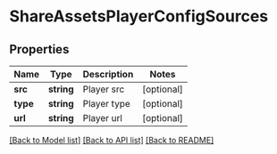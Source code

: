 # ShareAssetsPlayerConfigSources

## Properties
Name | Type | Description | Notes
------------ | ------------- | ------------- | -------------
**src** | **string** | Player src | [optional] 
**type** | **string** | Player type | [optional] 
**url** | **string** | Player url | [optional] 

[[Back to Model list]](../README.md#documentation-for-models) [[Back to API list]](../README.md#documentation-for-api-endpoints) [[Back to README]](../README.md)


